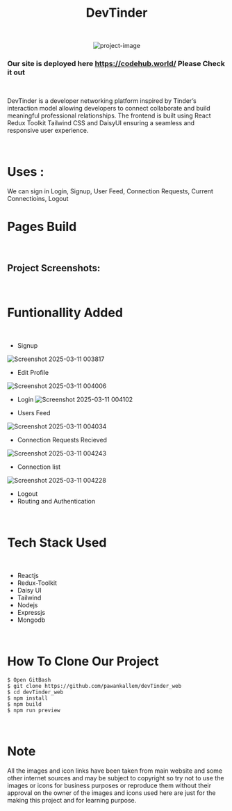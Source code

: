 <h1 align="center" id="title">DevTinder</h1>

<br>

<p align="center"><img src="https://socialify.git.ci/pawankallem/devTinder_web/image?language=1&amp;owner=1&amp;name=1&amp;stargazers=1&amp;theme=Light" alt="project-image"></p>

### Our site is deployed here https://codehub.world/ Please Check it out

<br>

<p id="description">DevTinder is a developer networking platform inspired by Tinder’s interaction model allowing developers to connect collaborate and build meaningful professional relationships. The frontend is built using React Redux Toolkit Tailwind CSS and DaisyUI ensuring a seamless and responsive user experience.</p>

<br>

# Uses :

We can sign in Login, Signup, User Feed, Connection Requests, Current Connectioins, Logout

# Pages Build

<br>

<h2>Project Screenshots:</h2>

<br>

# Funtionallity Added

<br>

- Signup

![Screenshot 2025-03-11 003817](https://github.com/user-attachments/assets/5d19d7e4-d276-4d69-a281-5e570ea53ca2)

- Edit Profile

![Screenshot 2025-03-11 004006](https://github.com/user-attachments/assets/50998bdf-5f82-4303-a014-79a14eb62c89)

- Login
  ![Screenshot 2025-03-11 004102](https://github.com/user-attachments/assets/43f1dd73-486d-4325-aa98-d6e33ef98018)

- Users Feed

![Screenshot 2025-03-11 004034](https://github.com/user-attachments/assets/20281deb-1b95-4785-bc3d-a0589f9e7ea4)

- Connection Requests Recieved

![Screenshot 2025-03-11 004243](https://github.com/user-attachments/assets/2186c505-577b-48ed-80cd-b0734b4dca86)

- Connection list

![Screenshot 2025-03-11 004228](https://github.com/user-attachments/assets/c35c417b-18fb-49c4-aa69-491ac035634a)

- Logout
- Routing and Authentication

<br>

# Tech Stack Used

<br>

- Reactjs
- Redux-Toolkit
- Daisy UI
- Tailwind
- Nodejs
- Expressjs
- Mongodb

<br>

# How To Clone Our Project

```
$ Open GitBash
$ git clone https://github.com/pawankallem/devTinder_web
$ cd devTinder_web
$ npm install
$ npm build
$ npm run preview
```

<br>

# Note

All the images and icon links have been taken from main website and some other internet sources and may be subject to copyright so try not to use the images or icons for business purposes or reproduce them without their approval on the owner of the images and icons used here are just for the making this project and for learning purpose.

<br>
<br>
<br>
